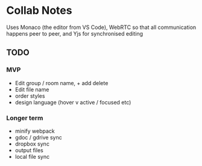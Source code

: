 Collab Notes
============

Uses Monaco (the editor from VS Code), WebRTC so that all communication happens peer to peer, and Yjs for synchronised editing

TODO
----
### MVP
- Edit group / room name, + add delete
- Edit file name
- order styles
- design language (hover v active / focused etc)

### Longer term
- minify webpack
- gdoc / gdrive sync
- dropbox sync
- output files
- local file sync
